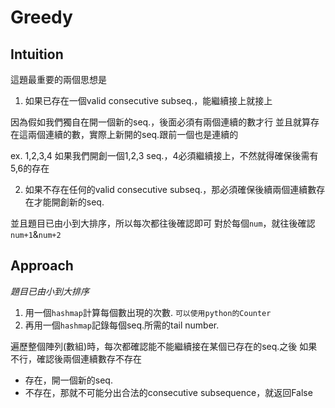 # Greedy

## Intuition

這題最重要的兩個思想是
1. 如果已存在一個valid consecutive subseq.，能繼續接上就接上

因為假如我們獨自在開一個新的seq.，後面必須有兩個連續的數才行
並且就算存在這兩個連續的數，實際上新開的seq.跟前一個也是連續的

ex. 1,2,3,4
如果我們開創一個1,2,3 seq.，4必須繼續接上，不然就得確保後需有5,6的存在

2. 如果不存在任何的valid consecutive subseq.，那必須確保後續兩個連續數存在才能開創新的seq.

並且題目已由小到大排序，所以每次都往後確認即可
對於每個`num`，就往後確認`num+1`&`num+2`

## Approach

*題目已由小到大排序*

1. 用一個`hashmap`計算每個數出現的次數. `可以使用python的Counter`
2. 再用一個`hashmap`記錄每個seq.所需的tail number.

遍歷整個陣列(數組)時，每次都確認能不能繼續接在某個已存在的seq.之後
如果不行，確認後兩個連續數存不存在
- 存在，開一個新的seq.
- 不存在，那就不可能分出合法的consecutive subsequence，就返回False
